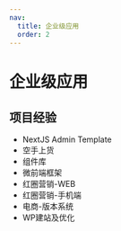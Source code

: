 ```yaml
---
nav:
  title: 企业级应用
  order: 2
---
```


# 企业级应用

## 项目经验
- NextJS Admin Template
- 空手上货
- 组件库
- 微前端框架
- 红圈营销-WEB
- 红圈营销-手机端
- 电商-版本系统
- WP建站及优化